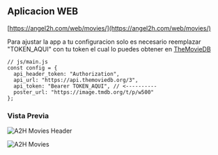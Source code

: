 ## Aplicacion WEB

[https://angel2h.com/web/movies/](https://angel2h.com/web/movies/)

Para ajustar la app a tu configuracion solo es necesario reemplazar "TOKEN_AQUI" con tu token el cual lo puedes obtener en [TheMovieDB](https://www.themoviedb.org/settings/api)

```
// js/main.js
const config = {
  api_header_token: "Authorization",
  api_url: "https://api.themoviedb.org/3",
  api_token: "Bearer TOKEN_AQUI", // <----------
  poster_url: "https://image.tmdb.org/t/p/w500"
};
```

### Vista Previa

![A2H Movies Header](https://i.imgur.com/l8lSaz0.jpg)

![A2H Movies](https://i.imgur.com/6DuIoO5.jpg)
